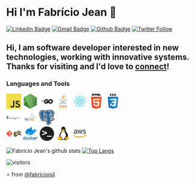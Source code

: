 # Hi I'm Fabrício Jean 👋


  [![Linkedin Badge](https://img.shields.io/badge/-fabriciojean-blue?style=flat&logo=Linkedin&logoColor=white&link=https://www.linkedin.com/in/fabriciojean/)](https://www.linkedin.com/in/fabriciojean/)
  [![Gmail Badge](https://img.shields.io/badge/-fabriciojsil-c14438?style=flat&logo=Gmail&logoColor=white&link=mailto:fabriciojsil@gmail.com)](mailto:fabriciojsil@gmail.com)
  [![Github Badge](https://img.shields.io/badge/-fabriciojsil.github.io-%231877F2.svg?&style=flat-square&logoColor=black&logo=github&link=https://fabriciojsil.github.io/)](https://fabriciojsil.github.io/)
  [![Twitter Follow](https://img.shields.io/twitter/follow/fabriciojsil?&style=flat-square&logo=Twitter&style=plastic)](https://twitter.com/fabriciojsil)

## Hi, I am software developer interested in new technologies, working with innovative systems. Thanks for visiting and I'd love to [connect](https://www.linkedin.com/in/fabriciojean/)!

### Languages and Tools
<div style="{display: flex}">
  <code><img height="40" src="https://raw.githubusercontent.com/github/explore/80688e429a7d4ef2fca1e82350fe8e3517d3494d/topics/javascript/javascript.png"></code>
  <code><img height="40" src="https://raw.githubusercontent.com/github/explore/80688e429a7d4ef2fca1e82350fe8e3517d3494d/topics/nodejs/nodejs.png"></code>
  <code><img height="40" src="https://raw.githubusercontent.com/github/explore/80688e429a7d4ef2fca1e82350fe8e3517d3494d/topics/go/go.png"></code>
  <code><img height="40" src="https://raw.githubusercontent.com/github/explore/80688e429a7d4ef2fca1e82350fe8e3517d3494d/topics/java/java.png"></code>
  <code><img height="40" src="https://raw.githubusercontent.com/github/explore/80688e429a7d4ef2fca1e82350fe8e3517d3494d/topics/react/react.png"></code>
  <code><img height="40" src="https://raw.githubusercontent.com/github/explore/80688e429a7d4ef2fca1e82350fe8e3517d3494d/topics/html/html.png"></code>
  <code><img height="40" src="https://raw.githubusercontent.com/github/explore/80688e429a7d4ef2fca1e82350fe8e3517d3494d/topics/css/css.png"></code>
</div>

<div style="{display: flex}">
  <code><img height="40" src="https://raw.githubusercontent.com/github/explore/80688e429a7d4ef2fca1e82350fe8e3517d3494d/topics/mongodb/mongodb.png"></code>
  <code><img height="40" src="https://raw.githubusercontent.com/github/explore/80688e429a7d4ef2fca1e82350fe8e3517d3494d/topics/mysql/mysql.png"></code>
  <code><img height="40" src="https://raw.githubusercontent.com/github/explore/80688e429a7d4ef2fca1e82350fe8e3517d3494d/topics/postgresql/postgresql.png"></code>
</div>

<div style="{display: flex}">
  <code><img height="40" src="https://raw.githubusercontent.com/github/explore/80688e429a7d4ef2fca1e82350fe8e3517d3494d/topics/git/git.png"></code>
  <code><img height="40" src="https://raw.githubusercontent.com/github/explore/80688e429a7d4ef2fca1e82350fe8e3517d3494d/topics/docker/docker.png"></code>
  <code><img height="40" src="https://raw.githubusercontent.com/github/explore/80688e429a7d4ef2fca1e82350fe8e3517d3494d/topics/terminal/terminal.png"></code>
  <code><img height="40" src="https://raw.githubusercontent.com/github/explore/80688e429a7d4ef2fca1e82350fe8e3517d3494d/topics/linux/linux.png"></code>
  <code><img height="40" src="https://raw.githubusercontent.com/github/explore/80688e429a7d4ef2fca1e82350fe8e3517d3494d/topics/aws/aws.png"></code>
</div>

![Fabrício Jean's github stats](https://github-readme-stats.vercel.app/api?username=fabriciojsil&count_private=true&show_icons=true) [![Top Langs](https://github-readme-stats.vercel.app/api/top-langs/?username=fabriciojsil&layout=compact)](https://github.com/fabriciojsil)


![visitors](https://visitor-badge.laobi.icu/badge?page_id=fabriciojsil)

⭐️ from [@fabriciojsil](https://github.com/fabriciojsil)
